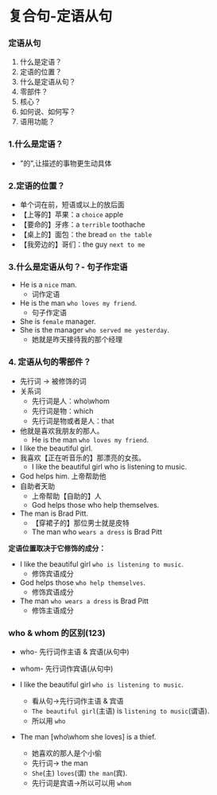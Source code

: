 # 复合句-定语从句

### 定语从句
1. 什么是定语？
2. 定语的位置？
3. 什么是定语从句？
4. 零部件？
5. 核心？
6. 如何说、如何写？
7. 语用功能？

### 1.什么是定语？
* "的",让描述的事物更生动具体

### 2.定语的位置？
*  单个词在前，短语或以上的放后面
* 【上等的】苹果：a `choice` apple
* 【要命的】牙疼：a `terrible` toothache
* 【桌上的】面包：the bread `on the table`
* 【我旁边的】哥们：the guy `next to me`

### 3.什么是定语从句？- 句子作定语
* He is a `nice` man.
  * 词作定语
* He is the man `who loves my friend`.
  * 句子作定语
* She is `female` manager.
* She is the manager `who served me yesterday`.
  * 她就是昨天接待我的那个经理

### 4. 定语从句的零部件？
* 先行词 -> 被修饰的词
* 关系词
  * 先行词是人：who\whom
  * 先行词是物：which
  * 先行词是物或者是人：that
* 他就是喜欢我朋友的那人。
  * He is the man `who loves my friend`.
* I like the beautiful girl.
* 我喜欢【正在听音乐的】那漂亮的女孩。
  * I like the beautiful girl who is listening to music.
* God helps him. 上帝帮助他
* 自助者天助
  * 上帝帮助【自助的】人
  * God helps those who help themselves.
* The man is Brad Pitt.
  * 【穿裙子的】那位男士就是皮特
  * The man who `wears a dress` is Brad Pitt

**定语位置取决于它修饰的成分：**
* I like the beautiful girl `who is listening to music`.
  * 修饰宾语成分
* God helps those `who help themselves`.
  * 修饰宾语成分
* The man `who wears a dress` is Brad Pitt
  * 修饰主语成分

### who & whom 的区别(123)
* who- 先行词作主语 & 宾语(从句中)
* whom- 先行词作宾语(从句中)

* I like the beautiful girl `who is listening to music`.
  * 看从句->先行词作主语 & 宾语
  * `The beautiful girl`(主语) is `listening to music`(谓语).
  * 所以用 `who`

* The man [who\whom she loves] is a thief.
  * 她喜欢的那人是个小偷
  * 先行词-> the man
  * `She`(主) `loves`(谓) `the man`(宾).
  * 先行词是宾语->所以可以用 `whom`
